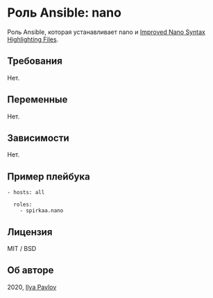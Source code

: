 # Роль Ansible: nano

Роль Ansible, которая устанавливает nano и [Improved Nano Syntax Highlighting Files](https://github.com/scopatz/nanorc).

## Требования

Нет.

## Переменные

Нет.

## Зависимости

Нет.

## Пример плейбука

    - hosts: all
    
      roles:
        - spirkaa.nano

## Лицензия

MIT / BSD

## Об авторе

2020, [Ilya Pavlov](https://devmem.ru/)
